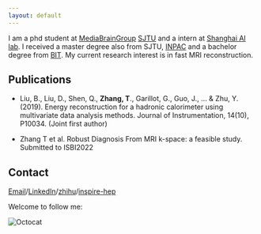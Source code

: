 ```yaml
---
layout: default
---
```

I am a phd student at [MediaBrainGroup](https://mediabrain.sjtu.edu.cn/) [SJTU](https://www.sjtu.edu.cn/) and a intern at [Shanghai AI lab](https://www.shlab.org.cn/). I received a master degree also from SJTU, [INPAC](https://inpac.sjtu.edu.cn/) and a bachelor degree from [BIT](https://bit.edu.cn/).
My current research interest is in fast MRI reconstruction.

## Publications
- Liu, B., Liu, D., Shen, Q., **Zhang, T**., Garillot, G., Guo, J., ... & Zhu, Y. (2019). Energy reconstruction for a hadronic calorimeter using multivariate data analysis methods. Journal of Instrumentation, 14(10), P10034. (Joint first author)

- Zhang T et al. Robust Diagnosis From MRI k-space: a feasible study. Submitted to ISBI2022

## Contact
[Email](tianjiao.zhang@foxmail.com)/[LinkedIn](https://www.linkedin.com/in/tianjiao-zhang-%E5%BC%A0%E5%A4%A9%E9%AA%84-b956ba154)/[zhihu](https://www.zhihu.com/people/xiaoeyuztj)/[inspire-hep](https://inspirehep.net/authors/1701500)

Welcome to follow me:

![Octocat](https://notes.sjtu.edu.cn/uploads/upload_7034714302c621b65c8370b9b80aec4b.png)
